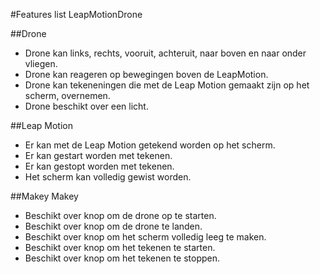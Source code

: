 #Features list LeapMotionDrone

##Drone

- Drone kan links, rechts, vooruit, achteruit, naar boven en naar onder vliegen. 
- Drone kan reageren op bewegingen boven de LeapMotion. 
- Drone kan tekeneningen die met de Leap Motion gemaakt zijn op het scherm, overnemen.
- Drone beschikt over een licht.

##Leap Motion

- Er kan met de Leap Motion getekend worden op het scherm. 
- Er kan gestart worden met tekenen.
- Er kan gestopt worden met tekenen.
- Het scherm kan volledig gewist worden. 

##Makey Makey

- Beschikt over knop om de drone op te starten. 
- Beschikt over knop om de drone te landen.
- Beschikt over knop om het scherm volledig leeg te maken. 
- Beschikt over knop om het tekenen te starten. 
- Beschikt over knop om het tekenen te stoppen.